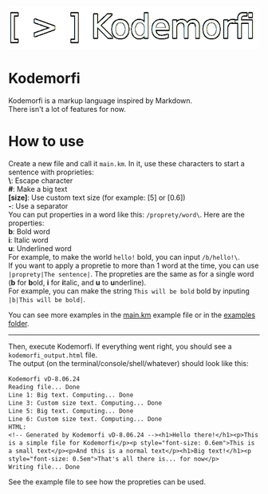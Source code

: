 ![Kodemorfi logo](kodemorfi_logo.png)
# Kodemorfi
Kodemorfi is a markup language inspired by Markdown.\
There isn't a lot of features for now.
# How to use
Create a new file and call it `main.km`. In it, use these characters to start a sentence with proprieties:\
**\\**: Escape character\
**#**: Make a big text\
**[size]**: Use custom text size (for example: [5] or [0.6])\
**-**: Use a separator\
You can put properties in a word like this: `/proprety/word\`. Here are the properties:\
**b**: Bold word\
**i**: Italic word\
**u**: Underlined word\
For example, to make the world `hello!` bold, you can input `/b/hello!\`.\
If you want to apply a propretie to more than 1 word at the time, you can use `|proprety|The sentence|`. The propreties are the same as for a single word (**b** for **b**old, **i** for **i**talic, and **u** to **u**nderline).\
For example, you can make the string `This will be bold` bold by inputing `|b|This will be bold|`.

You can see more examples in the [main.km](main.km) example file or in the [examples folder](https://github.com/hlelo101/Kodemorfi/tree/main/Examples).
***
Then, execute Kodemorfi. If everything went right, you should see a `kodemorfi_output.html` file.\
The output (on the terminal/console/shell/whatever) should look like this:
```plaintext
Kodemorfi vD-8.06.24
Reading file... Done
Line 1: Big text. Computing... Done
Line 3: Custom size text. Computing... Done
Line 5: Big text. Computing... Done
Line 6: Custom size text. Computing... Done
HTML:
<!-- Generated by Kodemorfi vD-8.06.24 --><h1>Hello there!</h1><p>This is a simple file for Kodemorfi</p><p style="font-size: 0.6em">This is a small text</p><p>And this is a normal text</p><h1>Big text!</h1><p style="font-size: 0.5em">That's all there is... for now</p>
Writing file... Done
```
See the example file to see how the propreties can be used.

